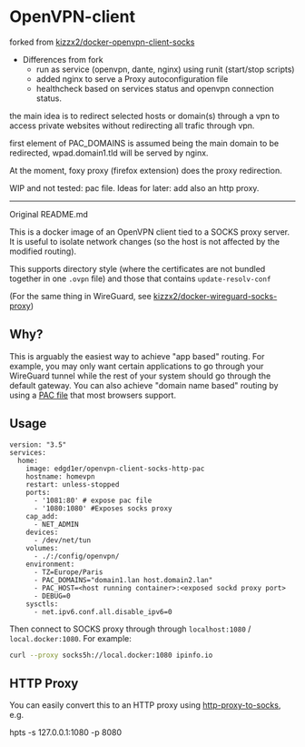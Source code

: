# OpenVPN-client

forked from [kizzx2/docker-openvpn-client-socks](https://github.com/kizzx2/docker-openvpn-client-socks)

* Differences from fork
    * run as service (openvpn, dante, nginx) using runit (start/stop scripts)
    * added nginx to serve a Proxy autoconfiguration file
    * healthcheck based on services status and openvpn connection status.
    
the main idea is to redirect selected hosts or domain(s) through a vpn to access private websites without redirecting all trafic through vpn.

first element of PAC_DOMAINS is assumed being the main domain to be redirected, wpad.domain1.tld will be served by nginx.

At the moment, foxy proxy (firefox extension) does the proxy redirection.

WIP and not tested: pac file.
Ideas for later: add also an http proxy.

----------------------------------------------------
Original README.md

This is a docker image of an OpenVPN client tied to a SOCKS proxy server.  It is
useful to isolate network changes (so the host is not affected by the modified
routing).

This supports directory style (where the certificates are not bundled together in one `.ovpn` file) and those that contains `update-resolv-conf`

(For the same thing in WireGuard, see [kizzx2/docker-wireguard-socks-proxy](https://github.com/kizzx2/docker-wireguard-socks-proxy))


## Why?

This is arguably the easiest way to achieve "app based" routing. For example, you may only want certain applications to go through your WireGuard tunnel while the rest of your system should go through the default gateway. You can also achieve "domain name based" routing by using a [PAC file](https://developer.mozilla.org/en-US/docs/Web/HTTP/Proxy_servers_and_tunneling/Proxy_Auto-Configuration_(PAC)_file) that most browsers support.

## Usage

```docker
version: "3.5"
services:
  home:
    image: edgd1er/openvpn-client-socks-http-pac
    hostname: homevpn
    restart: unless-stopped
    ports:
      - '1081:80' # expose pac file
      - '1080:1080' #Exposes socks proxy
    cap_add:
      - NET_ADMIN
    devices:
      - /dev/net/tun
    volumes:
      - ./:/config/openvpn/
    environment:
      - TZ=Europe/Paris
      - PAC_DOMAINS="domain1.lan host.domain2.lan"
      - PAC_HOST=<host running container>:<exposed sockd proxy port>
      - DEBUG=0
    sysctls:
      - net.ipv6.conf.all.disable_ipv6=0 
```

Then connect to SOCKS proxy through through `localhost:1080` / `local.docker:1080`. For example:

```bash
curl --proxy socks5h://local.docker:1080 ipinfo.io
```

## HTTP Proxy

You can easily convert this to an HTTP proxy using [http-proxy-to-socks](https://github.com/oyyd/http-proxy-to-socks), e.g.

hpts -s 127.0.0.1:1080 -p 8080
